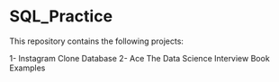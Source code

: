 # SQL_Practice
This repository contains the following projects:

1- Instagram Clone Database
2- Ace The Data Science Interview Book Examples
